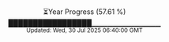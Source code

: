 <p align="center">
⏳Year Progress (57.61 %) <br>
█████████████████▁▁▁▁▁▁▁▁▁▁▁▁▁ <br>
<sub>Updated: Wed, 30 Jul 2025 06:40:00 GMT</sub>
</p>

